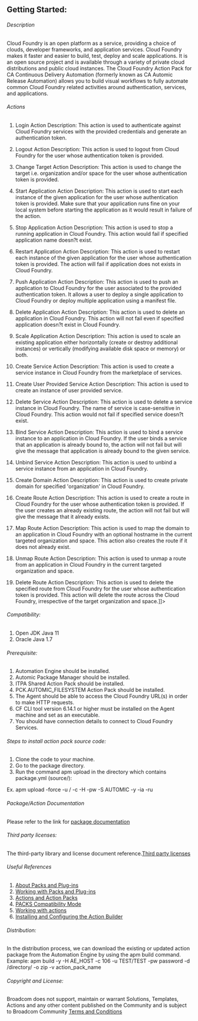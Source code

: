 ## Getting Started:


###### Description

Cloud Foundry is an open platform as a service, providing a choice of clouds, developer frameworks, and application services. Cloud Foundry makes it faster and easier to build, test, deploy and scale applications.
It is an open source project and is available through a variety of private cloud distributions and public cloud instances.
The Cloud Foundry Action Pack for CA Continuous Delivery Automation (formerly known as CA Automic Release Automation) allows you to build visual workflows to fully automate common Cloud Foundry related activities around authentication, services, and applications.
		
###### Actions


1.   Login
     Action Description: This action is used to authenticate against Cloud Foundry services with the provided credentials and generate an authentication token.

2.   Logout
     Action Description: This action is used to logout from Cloud Foundry for the user whose authentication token is provided.

3.   Change Target
     Action Description: This action is used to change the target i.e. organization and/or space for the user whose authentication token is provided.

4.   Start Application
     Action Description: This action is used to start each instance of the given application for the user whose authentication token is provided. Make sure that your application runs fine on your local system before starting the application as it would result in failure of the action.

5.   Stop Application
     Action Description: This action is used to stop a running application in Cloud Foundry. This action would fail if specified application name doesn?t exist. 

6.   Restart Application
     Action Description: This action is used to restart each instance of the given application for the user whose authentication token is provided. The action will fail if application does not exists in Cloud Foundry.

7.   Push Application
     Action Description: This action is used to push an application to Cloud Foundry for the user associated to the provided authentication token. It allows a user to deploy a single application to Cloud Foundry or deploy multiple application using a manifest file.

8.   Delete Application
     Action Description: This action is used to delete an application in Cloud Foundry. This action will not fail even if specified application doesn?t exist in Cloud Foundry.

9.   Scale Application
     Action Description: This action is used to scale an existing application either horizontally (create or destroy additional instances) or vertically (modifying available disk space or memory) or both. 

10.  Create Service
     Action Description: This action is used to create a service instance in Cloud Foundry from the marketplace of services.

11.  Create User Provided Service
     Action Description: This action is used to create an instance of user provided service.

12.  Delete Service
     Action Description: This action is used to delete a service instance in Cloud Foundry. The name of service is case-sensitive in Cloud Foundry. This action would not fail if specified service doesn?t exist.

14.  Bind Service
     Action Description: This action is used to bind a service instance to an application in Cloud Foundry. If the user binds a service that an application is already bound to, the action will not fail but will give the message that application is already bound to the given service.

16.  Unbind Service
     Action Description: This action is used to unbind a service instance from an application in Cloud Foundry.

17.  Create Domain
     Action Description: This action is used to create private domain for specified 'organization' in Cloud Foundry.

18.  Create Route
     Action Description: This action is used to create a route in Cloud Foundry for the user whose authentication token is provided. If the user creates an already existing route, the action will not fail but will give the message that it already exists.

19.  Map Route
     Action Description: This action is used to map the domain to an application in Cloud Foundry with an optional hostname in the current targeted organization and space. This action also creates the route if it does not already exist.

20.  Unmap Route
     Action Description: This action is used to unmap a route from an application in Cloud Foundry in the current targeted organization and space.

21.  Delete Route
     Action Description: This action is used to delete the specified route from Cloud Foundry for the user whose authentication token is provided. This action will delete the route across the Cloud Foundry, irrespective of the target organization and space.]]></DOC>

		
###### Compatibility:

1. Open JDK Java 11
2. Oracle Java 1.7

###### Prerequisite:

1. Automation Engine should be installed.
2. Automic Package Manager should be installed.
3. ITPA Shared Action Pack should be installed. 
4. PCK.AUTOMIC_FILESYSTEM Action Pack should be installed. 
5. The Agent should be able to access the Cloud Foundry URL(s) in order to make HTTP requests.
6.	CF CLI tool version 6.14.1 or higher must be installed on the Agent machine and set as an executable.
7.	You should have connection details to connect to Cloud Foundry Services.

###### Steps to install action pack source code:

1. Clone the code to your machine.
2. Go to the package directory.
3. Run the command apm upload in the directory which contains package.yml (source/):

Ex. apm upload -force -u <Name>/<Department> -c <Client-id> -H <Host> -pw <Password> -S AUTOMIC -y -ia -ru


###### Package/Action Documentation

Please refer to the link for [package documentation](source/ae/DOCUMENTATION/PCK.AUTOMIC_CLOUDFOUNDRY.PUB.DOC.xml)

###### Third party licenses:

The third-party library and license document reference.[Third party licenses](source/ae/DOCUMENTATION/PCK.AUTOMIC_CLOUDFOUNDRY.PUB.LICENSES.xml)

###### Useful References

1. [About Packs and Plug-ins](https://docs.automic.com/documentation/webhelp/english/AA/12.3/DOCU/12.3/Automic%20Automation%20Guides/help.htm#PluginManager/PM_AboutPacksandPlugins.htm?Highlight=Action%20packs)
2. [Working with Packs and Plug-ins](https://docs.automic.com/documentation/webhelp/english/AA/12.3/DOCU/12.3/Automic%20Automation%20Guides/help.htm#PluginManager/PM_WorkingWith.htm#link10)
3. [Actions and Action Packs](https://docs.automic.com/documentation/webhelp/english/AA/12.3/DOCU/12.3/Automic%20Automation%20Guides/help.htm#_Common/ReleaseHighlights/RH_Plugin_PackageManager.htm?Highlight=Action%20packs)
4. [PACKS Compatibility Mode](https://docs.automic.com/documentation/webhelp/english/AA/12.3/DOCU/12.3/Automic%20Automation%20Guides/help.htm#AWA/Variables/UC_CLIENT_SETTINGS/UC_CLIENT_PACKS_COMPATIBILITY_MODE.htm?Highlight=Action%20packs)
5. [Working with actions](https://docs.automic.com/documentation/webhelp/english/AA/12.3/DOCU/12.3/Automic%20Automation%20Guides/help.htm#ActionBuilder/AB_WorkingWith.htm#link4)
6. [Installing and Configuring the Action Builder](https://docs.automic.com/documentation/webhelp/english/AA/12.3/DOCU/12.3/Automic%20Automation%20Guides/help.htm#ActionBuilder/install_configure_plugins_AB.htm?Highlight=Action%20packs)

###### Distribution: 

In the distribution process, we can download the existing or updated action package from the Automation Engine by using the apm build command.
Example: apm build -y -H AE_HOST -c 106 -u TEST/TEST -pw password -d /directory/ -o zip -v action_pack_name
			
			
###### Copyright and License: 

Broadcom does not support, maintain or warrant Solutions, Templates, Actions and any other content published on the Community and is subject to Broadcom Community [Terms and Conditions](https://community.broadcom.com/termsandconditions)
